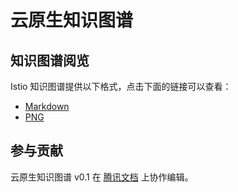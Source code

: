 # 云原生知识图谱


## 知识图谱阅览

Istio 知识图谱提供以下格式，点击下面的链接可以查看：

- [Markdown](knowledge-map.md)
- [PNG](png/knowledge-map.png)


## 参与贡献

云原生知识图谱 v0.1 在 [腾讯文档](https://docs.qq.com/doc/DWEZZR3F3eVlCb1dm) 上协作编辑。



